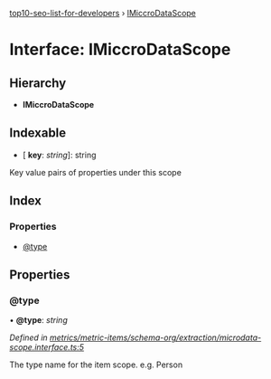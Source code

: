[top10-seo-list-for-developers](../README.md) › [IMiccroDataScope](imiccrodatascope.md)

# Interface: IMiccroDataScope

## Hierarchy

* **IMiccroDataScope**

## Indexable

* \[ **key**: *string*\]: string

Key value pairs of properties under this scope

## Index

### Properties

* [@type](imiccrodatascope.md#@type)

## Properties

###  @type

• **@type**: *string*

*Defined in [metrics/metric-items/schema-org/extraction/microdata-scope.interface.ts:5](https://github.com/deepcrawl/top10-seo-list-for-developer/blob/c60e990/src/metrics/metric-items/schema-org/extraction/microdata-scope.interface.ts#L5)*

The type name for the item scope. e.g. Person
